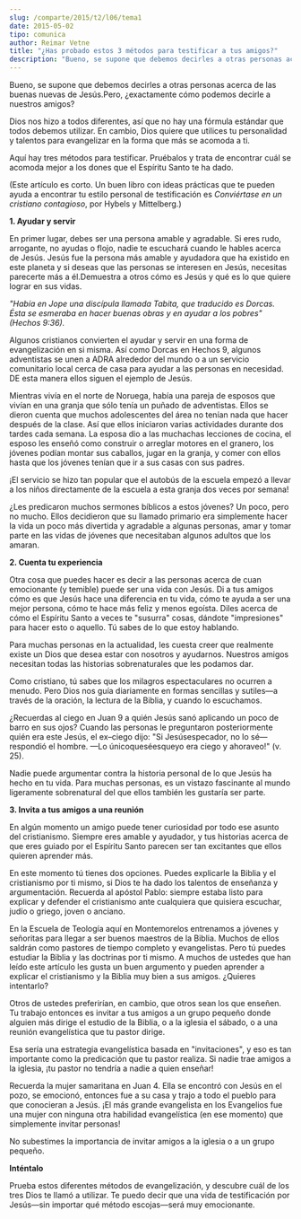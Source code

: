 ```yaml
---
slug: /comparte/2015/t2/l06/tema1
date: 2015-05-02
tipo: comunica
author: Reimar Vetne
title: "¿Has probado estos 3 métodos para testificar a tus amigos?"
description: "Bueno, se supone que debemos decirles a otras personas acerca de las buenas  nuevas de Jesús.Pero, ¿exactamente cómo podemos decirle a nuestros amigos? Dios  nos hizo a todos diferentes, así que no hay una fórmula estándar que todos  debemos utilizar. En cambio, Dios quiere qu..."
---
```


Bueno, se supone que debemos decirles a otras personas acerca de las buenas nuevas de Jesús.Pero, ¿exactamente cómo podemos decirle a nuestros amigos?

Dios nos hizo a todos diferentes, así que no hay una fórmula estándar que todos debemos utilizar. En cambio, Dios quiere que utilices tu personalidad y talentos para evangelizar en la forma que más se acomoda a ti.

Aquí hay tres métodos para testificar. Pruébalos y trata de encontrar cuál se acomoda mejor a los dones que el Espíritu Santo te ha dado.

(Este artículo es corto. Un buen libro con ideas prácticas que te pueden ayuda a encontrar tu estilo personal de testificación es _Conviértase en un cristiano contagioso_, por Hybels y Mittelberg.)

**1\. Ayudar y servir**

En primer lugar, debes ser una persona amable y agradable. Si eres rudo, arrogante, no ayudas o flojo, nadie te escuchará cuando le hables acerca de Jesús. Jesús fue la persona más amable y ayudadora que ha existido en este planeta y si deseas que las personas se interesen en Jesús, necesitas parecerte más a él.Demuestra a otros cómo es Jesús y qué es lo que quiere lograr en sus vidas.

_"Había en Jope una discípula llamada Tabita, que traducido es Dorcas. Ésta se esmeraba en hacer buenas obras y en ayudar a los pobres" (Hechos 9:36)._

Algunos cristianos convierten el ayudar y servir en una forma de evangelización en si misma. Así como Dorcas en Hechos 9, algunos adventistas se unen a ADRA alrededor del mundo o a un servicio comunitario local cerca de casa para ayudar a las personas en necesidad. DE esta manera ellos siguen el ejemplo de Jesús.

Mientras vivía en el norte de Noruega, había una pareja de esposos que vivían en una granja que sólo tenía un puñado de adventistas. Ellos se dieron cuenta que muchos adolescentes del área no tenían nada que hacer después de la clase. Así que ellos iniciaron varias actividades durante dos tardes cada semana. La esposa dio a las muchachas lecciones de cocina, el esposo les enseñó como construir o arreglar motores en el granero, los jóvenes podían montar sus caballos, jugar en la granja, y comer con ellos hasta que los jóvenes tenían que ir a sus casas con sus padres.

¡El servicio se hizo tan popular que el autobús de la escuela empezó a llevar a los niños directamente de la escuela a esta granja dos veces por semana!

¿Les predicaron muchos sermones bíblicos a estos jóvenes? Un poco, pero no mucho. Ellos decidieron que su llamado primario era simplemente hacer la vida un poco más divertida y agradable a algunas personas, amar y tomar parte en las vidas de jóvenes que necesitaban algunos adultos que los amaran.

**2\. Cuenta tu experiencia**

Otra cosa que puedes hacer es decir a las personas acerca de cuan emocionante (y temible) puede ser una vida con Jesús. Di a tus amigos cómo es que Jesús hace una diferencia en tu vida, cómo te ayuda a ser una mejor persona, cómo te hace más feliz y menos egoísta. Diles acerca de cómo el Espíritu Santo a veces te "susurra" cosas, dándote "impresiones" para hacer esto o aquello. Tú sabes de lo que estoy hablando.

Para muchas personas en la actualidad, les cuesta creer que realmente existe un Dios que desea estar con nosotros y ayudarnos. Nuestros amigos necesitan todas las historias sobrenaturales que les podamos dar.

Como cristiano, tú sabes que los milagros espectaculares no ocurren a menudo. Pero Dios nos guía diariamente en formas sencillas y sutiles—a través de la oración, la lectura de la Biblia, y cuando lo escuchamos.

¿Recuerdas al ciego en Juan 9 a quién Jesús sanó aplicando un poco de barro en sus ojos? Cuando las personas le preguntaron posteriormente quién era este Jesús, el ex–ciego dijo: "Si Jesúsespecador, no lo sé—respondió el hombre. —Lo únicoqueséesqueyo era ciego y ahoraveo!" (v. 25).

Nadie puede argumentar contra la historia personal de lo que Jesús ha hecho en tu vida. Para muchas personas, es un vistazo fascinante al mundo ligeramente sobrenatural del que ellos también les gustaría ser parte.

**3\. Invita a tus amigos a una reunión**

En algún momento un amigo puede tener curiosidad por todo ese asunto del cristianismo. Siempre eres amable y ayudador, y tus historias acerca de que eres guiado por el Espíritu Santo parecen ser tan excitantes que ellos quieren aprender más.

En este momento tú tienes dos opciones. Puedes explicarle la Biblia y el cristianismo por ti mismo, si Dios te ha dado los talentos de enseñanza y argumentación. Recuerda al apóstol Pablo: siempre estaba listo para explicar y defender el cristianismo ante cualquiera que quisiera escuchar, judío o griego, joven o anciano.

En la Escuela de Teología aquí en Montemorelos entrenamos a jóvenes y señoritas para llegar a ser buenos maestros de la Biblia. Muchos de ellos saldrán como pastores de tiempo completo y evangelistas. Pero tú puedes estudiar la Biblia y las doctrinas por ti mismo. A muchos de ustedes que han leído este artículo les gusta un buen argumento y pueden aprender a explicar el cristianismo y la Biblia muy bien a sus amigos. ¿Quieres intentarlo?

Otros de ustedes preferirían, en cambio, que otros sean los que enseñen. Tu trabajo entonces es invitar a tus amigos a un grupo pequeño donde alguien más dirige el estudio de la Biblia, o a la iglesia el sábado, o a una reunión evangelística que tu pastor dirige.

Esa sería una estrategia evangelística basada en "invitaciones", y eso es tan importante como la predicación que tu pastor realiza. Si nadie trae amigos a la iglesia, ¡tu pastor no tendría a nadie a quien enseñar!

Recuerda la mujer samaritana en Juan 4. Ella se encontró con Jesús en el pozo, se emocionó, entonces fue a su casa y trajo a todo el pueblo para que conocieran a Jesús. ¡El más grande evangelista en los Evangelios fue una mujer con ninguna otra habilidad evangelística (en ese momento) que simplemente invitar personas!

No subestimes la importancia de invitar amigos a la iglesia o a un grupo pequeño.

**Inténtalo**

Prueba estos diferentes métodos de evangelización, y descubre cuál de los tres Dios te llamó a utilizar. Te puedo decir que una vida de testificación por Jesús—sin importar qué método escojas—será muy emocionante.
